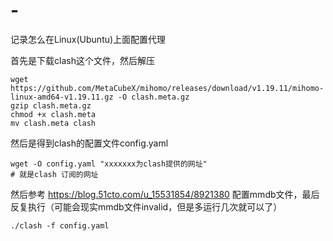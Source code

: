 # -
记录怎么在Linux(Ubuntu)上面配置代理

首先是下载clash这个文件，然后解压
```
wget https://github.com/MetaCubeX/mihomo/releases/download/v1.19.11/mihomo-linux-amd64-v1.19.11.gz -O clash.meta.gz
gzip clash.meta.gz
chmod +x clash.meta
mv clash.meta clash
```


然后是得到clash的配置文件config.yaml
```
wget -O config.yaml "xxxxxxx为clash提供的网址"
# 就是clash 订阅的网址
```

然后参考 https://blog.51cto.com/u_15531854/8921380 配置mmdb文件，最后反复执行（可能会现实mmdb文件invalid，但是多运行几次就可以了）
```
./clash -f config.yaml
```


